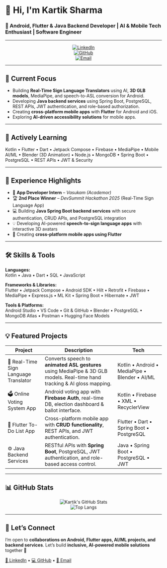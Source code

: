 # 👋 Hi, I'm Kartik Sharma

### 🚀 Android, Flutter & Java Backend Developer | AI & Mobile Tech Enthusiast | Software Engineer

---

<div align="center">

[![LinkedIn](https://img.shields.io/badge/LinkedIn-Kartik-blue?style=for-the-badge&logo=linkedin)](https://www.linkedin.com/in/kartik-sharma-5a220b31b/)  
[![GitHub](https://img.shields.io/badge/GitHub-Kartik-black?style=for-the-badge&logo=github)](https://github.com/kartik417)  
[![Email](https://img.shields.io/badge/Email-kartiksharma242001@gmail.com-c14438?style=for-the-badge&logo=gmail)](mailto:kartiksharma242001@gmail.com)

</div>

---

## 🔭 Current Focus
- Building **Real-Time Sign Language Translators** using AI, **3D GLB models**, MediaPipe, and speech-to-ASL conversion for Android.  
- Developing **Java backend services** using Spring Boot, PostgreSQL, REST APIs, JWT authentication, and role-based authorization.  
- Creating **cross-platform mobile apps** with **Flutter** for Android and iOS.  
- Exploring **AI-driven accessibility solutions** for mobile apps.

---

## 🌱 Actively Learning
Kotlin • Flutter • Dart • Jetpack Compose • Firebase • MediaPipe • Mobile AI/ML • Blender (3D Animation) • Node.js • MongoDB • Spring Boot • PostgreSQL • REST APIs • JWT & Security

---

## 💼 Experience Highlights
- 📲 **App Developer Intern** – *Vasukam (Academor)*  
- 🏆 **2nd Place Winner** – *DevSummit Hackathon 2025* (Real-Time Sign Language App)  
- 💻 Building **Java Spring Boot backend services** with secure authentication, CRUD APIs, and PostgreSQL integration  
- 💡 Developing AI-powered **speech-to-sign language apps** with interactive 3D avatars  
- 📱 Creating **cross-platform mobile apps using Flutter**  

---

## 🛠️ Skills & Tools

**Languages:**  
Kotlin • Java • Dart • SQL • JavaScript  

**Frameworks & Libraries:**  
Flutter • Jetpack Compose • Android SDK • Hilt • Retrofit • Firebase • MediaPipe • Express.js • ML Kit • Spring Boot • Hibernate • JWT  

**Tools & Platforms:**  
Android Studio • VS Code • Git & GitHub • Blender • PostgreSQL • MongoDB Atlas • Postman • Hugging Face Models  

---

## 💡 Featured Projects

<div align="center">

| Project | Description | Tech |
|---------|-------------|------|
| 🎯 Real-Time Sign Language Translator | Converts speech to **animated ASL gestures** using MediaPipe & 3D GLB models. Real-time hand tracking & AI gloss mapping. | Kotlin • Android • MediaPipe • Blender • AI/ML |
| 🗳️ Online Voting System App | Android voting app with **Firebase Auth**, real-time DB, election dashboard & ballot interface. | Kotlin • Firebase • XML • RecyclerView |
| 📱 Flutter To-Do List App | Cross-platform mobile app with **CRUD functionality**, REST APIs, and JWT authentication. | Flutter • Dart • Spring Boot • PostgreSQL |
| ⚙️ Java Backend Services | RESTful APIs with **Spring Boot**, PostgreSQL, JWT authentication, and role-based access control. | Java • Spring Boot • PostgreSQL • JWT |

</div>

---

## 📊 GitHub Stats

<div align="center">

![Kartik's GitHub Stats](https://github-readme-stats.vercel.app/api?username=kartik417&show_icons=true&theme=tokyonight)  
![Top Langs](https://github-readme-stats.vercel.app/api/top-langs/?username=kartik417&layout=compact&theme=tokyonight)

</div>

---

## 🤝 Let’s Connect
I’m open to **collaborations on Android, Flutter apps, AI/ML projects, and backend services**. Let’s build **inclusive, AI-powered mobile solutions** together 🚀  

[💼 LinkedIn](https://www.linkedin.com/in/kartik-sharma-5a220b31b/) • [💻 GitHub](https://github.com/kartik417) • [📧 Email](mailto:kartiksharma242001@gmail.com)
